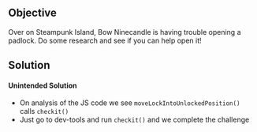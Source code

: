 ## Objective
Over on Steampunk Island, Bow Ninecandle is having trouble opening a padlock. Do some research and see if you can help open it!

## Solution

#### Unintended Solution

- On analysis of the JS code we see ```moveLockIntoUnlockedPosition()``` calls ```checkit()```
- Just go to dev-tools and run ```checkit()``` and we complete the challenge
